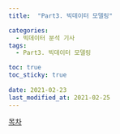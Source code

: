 ```yaml
---
title:  "Part3. 빅데이터 모델링"

categories:
  - 빅데이터 분석 기사
tags:
  - Part3. 빅데이터 모델링

toc: true
toc_sticky: true
 
date: 2021-02-23
last_modified_at: 2021-02-25
---
```


[목차]()